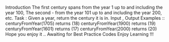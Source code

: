Introduction
The first century spans from the year 1 up to and including the year 100, The second - from the year 101 up to and including the year 200, etc.
Task :
Given a year, return the century it is in.
Input , Output Examples ::
centuryFromYear(1705)  returns (18)
centuryFromYear(1900)  returns (19)
centuryFromYear(1601)  returns (17)
centuryFromYear(2000)  returns (20)
Hope you enjoy it .. Awaiting for Best Practice Codes
Enjoy Learning !!!